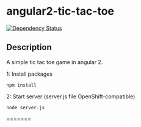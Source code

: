 # angular2-tic-tac-toe
[![Dependency Status](https://david-dm.org/djapal/angular2-tic-tac-toe.svg)](https://david-dm.org/djapal/angular2-tic-tac-toe)

## Description
A simple tic tac toe game in angular 2.


1: Install packages
```
npm install
```
2: Start server (server.js file OpenShift-compatible)
```
node server.js
```
=======